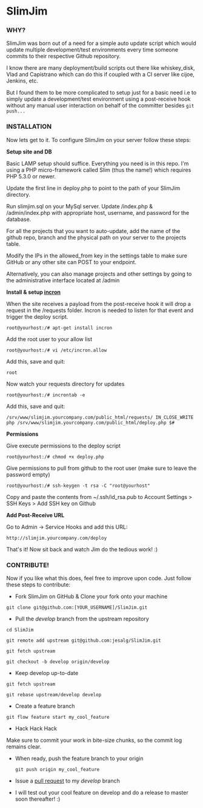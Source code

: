 SlimJim
=======

### WHY? 

SlimJim was born out of a need for a simple auto update script which would update multiple development/test environments every time someone commits to their respective Github repository.

I know there are many deployment/build scripts out there like whiskey_disk, Vlad and Capistrano which can do this if coupled with a CI server like cijoe, Jenkins, etc. 

But I found them to be more complicated to setup just for a basic need i.e to simply update a development/test environment using a post-receive hook without any manual user interaction on behalf of the committer besides ``git push...``

### INSTALLATION 

Now lets get to it. To configure SlimJim on your server follow these steps:

**Setup site and DB**

Basic LAMP setup should suffice. Everything you need is in this repo. I'm using a PHP micro-framework called Slim (thus the name!) which requires PHP 5.3.0 or newer.

Update the first line in deploy.php to point to the path of your SlimJim directory.

Run slimjim.sql on your MySql server. Update /index.php & /admin/index.php with appropriate host, username, and password for the database.

For all the projects that you want to auto-update, add the name of the github repo, branch and the physical path on your server to the projects table.

Modify the IPs in the allowed_from key in the settings table to make sure GitHub or any other site can POST to your endpoint.

Alternatively, you can also manage projects and other settings by going to the administrative interface located at /admin

**Install & setup [incron](http://inotify.aiken.cz/?section=incron&page=about&lang=en)**

When the site receives a payload from the post-receive hook it will drop a request in the /requests folder. Incron is needed to listen for that event and trigger the deploy script.

``root@yourhost:/# apt-get install incron``

Add the root user to your allow list

``root@yourhost:/# vi /etc/incron.allow``

Add this, save and quit:

``root``

Now watch your requests directory for updates

``root@yourhost:/# incrontab -e``

Add this, save and quit:

``/srv/www/slimjim.yourcompany.com/public_html/requests/ IN_CLOSE_WRITE php /srv/www/slimjim.yourcompany.com/public_html/deploy.php $#``

**Permissions**

Give execute permissions to the deploy script

``root@yourhost:/# chmod +x deploy.php``

Give permissions to pull from github to the root user (make sure to leave the password empty) 

``root@yourhost:/# ssh-keygen -t rsa -C "root@yourhost"``

Copy and paste the contents from ~/.ssh/id_rsa.pub to Account Settings > SSH Keys > Add SSH key on Github

**Add Post-Receive URL**

Go to Admin -> Service Hooks and add this URL:

``http://slimjim.yourcompany.com/deploy``

That's it! Now sit back and watch Jim do the tedious work! :)

### CONTRIBUTE!

Now if you like what this does, feel free to improve upon code. Just follow these steps to contribute:

* Fork SlimJim on GitHub & Clone your fork onto your machine

 ``git clone git@github.com:[YOUR_USERNAME]/SlimJim.git``

* Pull the *develop* branch from the upstream repository

 ``cd SlimJim``

 ``git remote add upstream git@github.com:jesalg/SlimJim.git``

 ``git fetch upstream``

 ``git checkout -b develop origin/develop``

* Keep develop up-to-date
  
 ``git fetch upstream``

 ``git rebase upstream/develop develop``

* Create a feature branch

 ``git flow feature start my_cool_feature``

* Hack Hack Hack
 
 Make sure to commit your work in bite-size chunks, so the commit log remains clear.

* When ready, push the feature branch to your origin
 
  ``git push origin my_cool_feature``

* Issue a [pull request](https://help.github.com/articles/using-pull-requests) to my *develop* branch

* I will test out your cool feature on develop and do a release to master soon thereafter! :)
